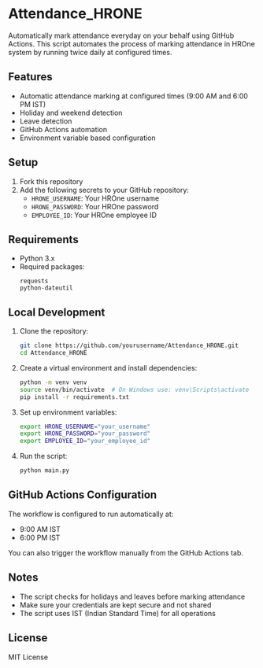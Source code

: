 # Attendance_HRONE

Automatically mark attendance everyday on your behalf using GitHub Actions. This script automates the process of marking attendance in HROne system by running twice daily at configured times.

## Features

- Automatic attendance marking at configured times (9:00 AM and 6:00 PM IST)
- Holiday and weekend detection
- Leave detection
- GitHub Actions automation
- Environment variable based configuration

## Setup

1. Fork this repository
2. Add the following secrets to your GitHub repository:
   - `HRONE_USERNAME`: Your HROne username
   - `HRONE_PASSWORD`: Your HROne password
   - `EMPLOYEE_ID`: Your HROne employee ID

## Requirements

- Python 3.x
- Required packages:
  ```
  requests
  python-dateutil
  ```

## Local Development

1. Clone the repository:
   ```bash
   git clone https://github.com/yourusername/Attendance_HRONE.git
   cd Attendance_HRONE
   ```

2. Create a virtual environment and install dependencies:
   ```bash
   python -m venv venv
   source venv/bin/activate  # On Windows use: venv\Scripts\activate
   pip install -r requirements.txt
   ```

3. Set up environment variables:
   ```bash
   export HRONE_USERNAME="your_username"
   export HRONE_PASSWORD="your_password"
   export EMPLOYEE_ID="your_employee_id"
   ```

4. Run the script:
   ```bash
   python main.py
   ```

## GitHub Actions Configuration

The workflow is configured to run automatically at:
- 9:00 AM IST 
- 6:00 PM IST 

You can also trigger the workflow manually from the GitHub Actions tab.

## Notes

- The script checks for holidays and leaves before marking attendance
- Make sure your credentials are kept secure and not shared
- The script uses IST (Indian Standard Time) for all operations

## License

MIT License
